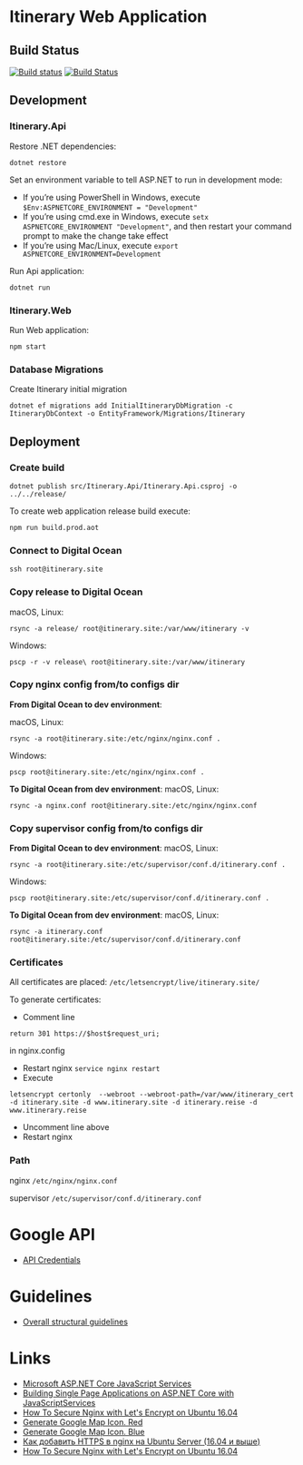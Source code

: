 # Itinerary Web Application

## Build Status
[![Build status](https://ci.appveyor.com/api/projects/status/e0g1520nlc9urj2q?svg=true)](https://ci.appveyor.com/project/fisenkodv/itinerary)
[![Build Status](https://travis-ci.org/fisenkodv/itinerary.svg?branch=develop)](https://travis-ci.org/fisenkodv/itinerary)


## Development
### Itinerary.Api
Restore .NET dependencies:
```
dotnet restore
```
Set an environment variable to tell ASP.NET to run in development mode:
* If you’re using PowerShell in Windows, execute ```$Env:ASPNETCORE_ENVIRONMENT = "Development"```
* If you’re using cmd.exe in Windows, execute ```setx ASPNETCORE_ENVIRONMENT "Development"```, and then restart your command prompt to make the change take effect
* If you’re using Mac/Linux, execute ```export ASPNETCORE_ENVIRONMENT=Development```

Run Api application:
```
dotnet run
```

### Itinerary.Web

Run Web application:
```
npm start
```

### Database Migrations
Create Itinerary initial migration
```
dotnet ef migrations add InitialItineraryDbMigration -c ItineraryDbContext -o EntityFramework/Migrations/Itinerary
```

## Deployment

### Create build
```
dotnet publish src/Itinerary.Api/Itinerary.Api.csproj -o ../../release/
```

To create web application release build execute:
```
npm run build.prod.aot
```

### Connect to Digital Ocean
```
ssh root@itinerary.site
```

### Copy release to Digital Ocean
macOS, Linux: 
```
rsync -a release/ root@itinerary.site:/var/www/itinerary -v
```
Windows: 
```
pscp -r -v release\ root@itinerary.site:/var/www/itinerary
```

### Copy nginx config from/to configs dir
__From Digital Ocean to dev environment__:

macOS, Linux: 
```
rsync -a root@itinerary.site:/etc/nginx/nginx.conf .
```
Windows:
```
pscp root@itinerary.site:/etc/nginx/nginx.conf .
```

__To Digital Ocean from dev environment__:
macOS, Linux:
```
rsync -a nginx.conf root@itinerary.site:/etc/nginx/nginx.conf
```

### Copy supervisor config from/to configs dir
__From Digital Ocean to dev environment__:
macOS, Linux:
```
rsync -a root@itinerary.site:/etc/supervisor/conf.d/itinerary.conf .
```
Windows:
```
pscp root@itinerary.site:/etc/supervisor/conf.d/itinerary.conf .
```

__To Digital Ocean from dev environment__:
macOS, Linux:
```
rsync -a itinerary.conf root@itinerary.site:/etc/supervisor/conf.d/itinerary.conf
```

### Certificates
All certificates are placed: ```/etc/letsencrypt/live/itinerary.site/```

To generate certificates:
* Comment line
```
return 301 https://$host$request_uri;
``` 
in nginx.config
* Restart nginx ```service nginx restart```
* Execute
```
letsencrypt certonly  --webroot --webroot-path=/var/www/itinerary_cert -d itinerary.site -d www.itinerary.site -d itinerary.reise -d www.itinerary.reise
```
* Uncomment line above
* Restart nginx

### Path
nginx ```/etc/nginx/nginx.conf```

supervisor ```/etc/supervisor/conf.d/itinerary.conf```

# Google API
* [API Credentials](https://console.cloud.google.com/apis/credentials?project=itinerary-1488041928048)

# Guidelines ##
* [Overall structural guidelines](https://angular.io/docs/ts/latest/guide/style-guide.html#!#file-tree)

# Links
* [Microsoft ASP.NET Core JavaScript Services](https://github.com/aspnet/JavaScriptServices)
* [Building Single Page Applications on ASP.NET Core with JavaScriptServices](https://blogs.msdn.microsoft.com/webdev/2017/02/14/building-single-page-applications-on-asp-net-core-with-javascriptservices/)
* [How To Secure Nginx with Let's Encrypt on Ubuntu 16.04](https://www.digitalocean.com/community/tutorials/how-to-secure-nginx-with-let-s-encrypt-on-ubuntu-16-04)
* [Generate Google Map Icon. Red](https://www.google.com/maps/vt/icon/name=assets/icons/poi/quantum/container_background-2-medium.png,assets/icons/poi/quantum/container-2-medium.png,assets/icons/poi/quantum/generic-2-medium.png&highlight=ffffff,db4437,ffffff&color=ff000000?scale=1)
* [Generate Google Map Icon. Blue](https://www.google.com/maps/vt/icon/name=assets/icons/poi/quantum/container_background-2-medium.png,assets/icons/poi/quantum/container-2-medium.png,assets/icons/poi/quantum/generic-2-medium.png&highlight=ffffff,4285F4,ffffff&color=ff000000?scale=3)
* [Как добавить HTTPS в nginx на Ubuntu Server (16.04 и выше)](https://900913.ru/2017/06/09/kak-dobavit-ssl-na-ubuntu-server-16-04-i-vyshe/)
* [How To Secure Nginx with Let's Encrypt on Ubuntu 16.04](https://www.digitalocean.com/community/tutorials/how-to-secure-nginx-with-let-s-encrypt-on-ubuntu-16-04)
